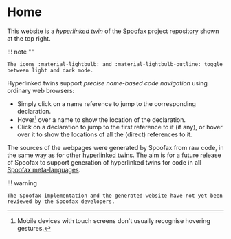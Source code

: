 # Home

This website is a _[hyperlinked twin][hyperlinked twins]_ of the [Spoofax] project repository
shown at the top right.

!!! note ""

    The icons :material-lightbulb: and :material-lightbulb-outline: toggle between light and dark mode.

Hyperlinked twins support _precise name-based code navigation_ using ordinary web browsers:

- Simply click on a name reference to jump to the corresponding declaration.
- Hover[^mobile] over a name to show the location of the declaration.
- Click on a declaration to jump to the first reference to it (if any),
  or hover over it to show the locations of all the (direct) references to it.

[^mobile]: Mobile devices with touch screens don't usually recognise hovering gestures.

The sources of the webpages were generated by Spoofax from raw code,
in the same way as for other [hyperlinked twins].
The aim is for a future release of Spoofax to support generation of hyperlinked twins
for code in all [Spoofax meta-languages].

!!! warning

    The Spoofax implementation and the generated website have not yet been reviewed by the Spoofax developers.


[hyperlinked twins]: https://pdmosses.github.io/hyperlinked-twins/
[Spoofax]: https://spoofax.dev
[Spoofax meta-languages]: https://spoofax.dev/references/#spoofax-meta-languages
[SDF repo]: https://github.com/metaborg/sdf
[Material for MkDocs]: https://squidfunk.github.io/mkdocs-material
[mkdocs-awesome-pages-plugin]: https://github.com/lukasgeiter/mkdocs-awesome-pages-plugin
